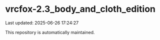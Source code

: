 # vrcfox-2.3_body_and_cloth_edition

Last updated: 2025-06-26 17:24:27

This repository is automatically maintained.
